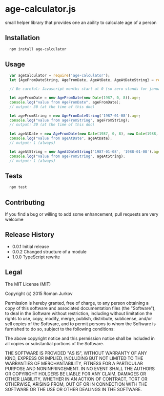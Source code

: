 # age-calculator.js

small helper library that provides one an ability to calculate age of a person

## Installation

```bash
  npm install age-calculator
```

## Usage

```javascript
  var ageCalculator = require('age-calculator');
  let {AgeFromDateString, AgeFromDate, AgeAtDate, AgeAtDateString} = require('age-calculator');

  // Be careful: Javascript months start at 0 (so zero stands for january)

  let ageFromDate = new AgeFromDate(new Date(1987, 0, 8)).age;
  console.log("value from AgeFromDate", ageFromDate);
  // output: 30 (at the time of this doc)

  let ageFromString = new AgeFromDateString('1987-01-08').age;
  console.log("value from ageFromString", ageFromString);
  // output: 30 (at the time of this doc)
  
  let ageAtDate = new AgeFromDate(new Date(1987, 0, 8), new Date(1988, 0, 8)).age;
  console.log("value from ageAtDate", ageAtDate);
  // output: 1 (always)

  let ageAtString = new AgeAtDateString('1987-01-08', '1988-01-08').age;
  console.log("value from ageFromString", ageAtString);
  // output: 1 (always)

```

## Tests

```bash
  npm test
```

## Contributing

If you find a bug or willing to add some enhancement, pull requests are very welcome

## Release History

* 0.0.1 Initial release
* 0.0.2 Changed structure of a module
* 1.0.0 TypeScript rewrite

## Legal

The MIT License (MIT)

Copyright (c) 2015 Roman Jurkov

Permission is hereby granted, free of charge, to any person obtaining a copy
of this software and associated documentation files (the "Software"), to deal
in the Software without restriction, including without limitation the rights
to use, copy, modify, merge, publish, distribute, sublicense, and/or sell
copies of the Software, and to permit persons to whom the Software is
furnished to do so, subject to the following conditions:

The above copyright notice and this permission notice shall be included in all
copies or substantial portions of the Software.

THE SOFTWARE IS PROVIDED "AS IS", WITHOUT WARRANTY OF ANY KIND, EXPRESS OR
IMPLIED, INCLUDING BUT NOT LIMITED TO THE WARRANTIES OF MERCHANTABILITY,
FITNESS FOR A PARTICULAR PURPOSE AND NONINFRINGEMENT. IN NO EVENT SHALL THE
AUTHORS OR COPYRIGHT HOLDERS BE LIABLE FOR ANY CLAIM, DAMAGES OR OTHER
LIABILITY, WHETHER IN AN ACTION OF CONTRACT, TORT OR OTHERWISE, ARISING FROM,
OUT OF OR IN CONNECTION WITH THE SOFTWARE OR THE USE OR OTHER DEALINGS IN THE
SOFTWARE.
